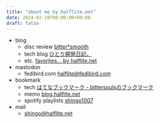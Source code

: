 ```yaml
---
title: "about me by halflite.net"
date: 2024-02-18T00:00:00+09:00
draft: false
---
```


- blog
  - disc review [bitter*smooth](https://bittersmooth.halflite.net/ "bitter*smooth")
  - tech blog [ひとり開発日記。](https://halflite.github.io/techlog/ "ひとり開発日記。")
  - etc. [favorites... by halflite.net](https://favs.halflite.net/ "favorites... by halflite.net")
- mastodon
  - fedibird.com [halflite@fedibird.com](https://fedibird.com/@halflite "halflite@fedibird.com")
- bookmark
  - tech [はてなブックマーク - bittersoulsのブックマーク](http://b.hatena.ne.jp/bittersouls/ "はてなブックマーク - bittersoulsのブックマーク")
  - memo [blog.halflite.net](http://blog.halflite.net/ "blog.halflite.net")
  - spotify playlists [shingo1007](https://open.spotify.com/user/94adu4wv5h59ykv64hed3sl7m "shingo1007")
- mail
  - [shingo@halflite.net](<mailto:shingo@halflite.net>)